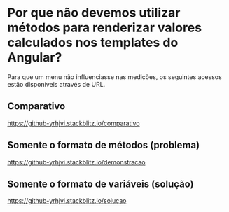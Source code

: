 # Por que não devemos utilizar métodos para renderizar valores calculados nos templates do Angular?

Para que um menu não influenciasse nas medições, os seguintes acessos estão disponíveis através de URL.

## Comparativo
https://github-yrhjvi.stackblitz.io/comparativo

## Somente o formato de métodos (problema)
https://github-yrhjvi.stackblitz.io/demonstracao

## Somente o formato de variáveis (solução)
https://github-yrhjvi.stackblitz.io/solucao
